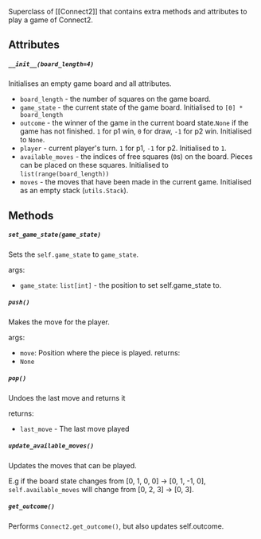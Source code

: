 Superclass of [[Connect2]] that contains extra methods and attributes to play a game of Connect2.

## Attributes
##### `__init__(board_length=4)`

Initialises an empty game board and all attributes.

- `board_length` - the number of squares on the game board.
- `game_state` - the current state of the game board. Initialised to `[0] * board_length`
- `outcome` - the winner of the game in the current board state.`None` if the game has not finished. `1` for p1 win, `0` for draw, `-1` for p2 win. Initialised to `None`.
- `player` - current player's turn. `1` for p1, `-1` for p2. Initialised to `1`.
- `available_moves` - the indices of free squares (`0`s) on the board. Pieces can be placed on these squares. Initialised to `list(range(board_length))`
- `moves` - the moves that have been made in the current game. Initialised as an empty stack (`utils.Stack`).

## Methods

##### `set_game_state(game_state)`

Sets the `self.game_state` to `game_state`.

args:
- `game_state`: `list[int]` -  the position to set self.game_state to.


##### `push()`

Makes the move for the player.

args:
- `move`: Position where the piece is played.
returns:
- `None`

##### `pop()`

Undoes the last move and returns it

returns:
- `last_move` - The last move played

##### `update_available_moves()`

Updates the moves that can be played.

E.g if the board state changes from [0, 1, 0, 0] -> [0, 1, -1, 0], `self.available_moves` will change from [0, 2, 3] -> [0, 3].

##### `get_outcome()`

Performs `Connect2.get_outcome()`, but also updates self.outcome.